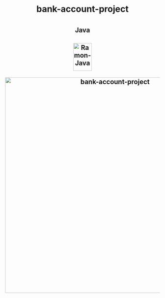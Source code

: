 <h1>
<p align="center">
bank-account-project
<h1>
  
<h2>
<p align="center">
Java
<h2>
  
<p align="center">
<img align="center" alt="Ramon-Java" height="90" width="60" src="https://cdn.jsdelivr.net/gh/devicons/devicon/icons/java/java-original.svg">
</p>
  
  
<p align="center">
 <img width="700" src="https://user-images.githubusercontent.com/89648821/166460933-e16c27f6-e608-4b4b-84a5-762296227232.png" alt="bank-account-project">
</p>
